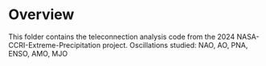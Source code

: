 # Overview
This folder contains the teleconnection analysis code from the 2024 NASA-CCRI-Extreme-Precipitation project.
Oscillations studied: NAO, AO, PNA, ENSO, AMO, MJO

